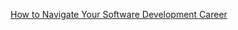 [How to Navigate Your Software Development Career](https://medium.com/gitconnected/how-to-navigate-your-software-development-career-b2f05f398672?sk=a41f28f24b7fa0f312b534984e1321c6)
